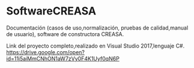 # SoftwareCREASA
Documentación (casos de uso,normalización, pruebas de calidad,manual de usuario), software de constructora CREASA.

Link del proyecto completo,realizado en Visual Studio 2017,lenguaje C#.
https://drive.google.com/open?id=11j5aiMmCNhON1aW7zVy0F4K1Uyf0qN6P
